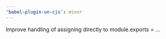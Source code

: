 ```yaml
---
'babel-plugin-un-cjs': minor
---
```


Improve handling of assigning directly to module.exports = ...
